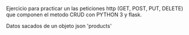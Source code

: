 Ejercicio para practicar un las peticiones http (GET, POST, PUT, DELETE) que componen el metodo CRUD con PYTHON 3 y flask.

Datos sacados de un objeto json 'products'
